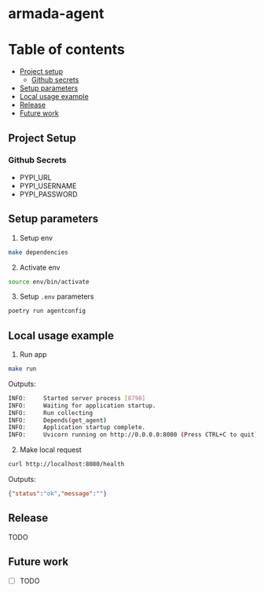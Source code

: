 # armada-agent

# Table of contents

- [Project setup](#project-setup)
  - [Github secrets](#github-secrets)
- [Setup parameters](#setup-parameters)
- [Local usage example](#local-usage-exemple)
- [Release](#release)
- [Future work](#future-work)

## Project Setup

### Github Secrets

* PYPI_URL
* PYPI_USERNAME
* PYPI_PASSWORD

## Setup parameters

1. Setup env
  ```bash
  make dependencies
  ```

2. Activate env
  ```bash
  source env/bin/activate
  ```

3. Setup `.env` parameters
  ```bash
  poetry run agentconfig
  ```

## Local usage example

1. Run app
  ```bash
  make run
  ```

Outputs:
  ```bash
  INFO:     Started server process [8798]
  INFO:     Waiting for application startup.
  INFO:     Run collecting
  INFO:     Depends(get_agent)
  INFO:     Application startup complete.
  INFO:     Uvicorn running on http://0.0.0.0:8080 (Press CTRL+C to quit)
  ```

2. Make local request
  ```bash
  curl http://localhost:8080/health
  ```

Outputs:
  ```json
  {"status":"ok","message":""}
  ```

## Release

TODO

## Future work

- [ ] TODO